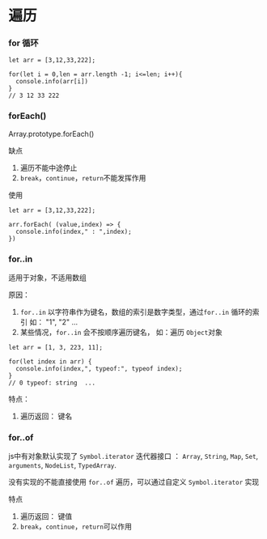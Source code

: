 # 遍历

### for 循环

```` 
let arr = [3,12,33,222];

for(let i = 0,len = arr.length -1; i<=len; i++){
  console.info(arr[i])
}
// 3 12 33 222
````

### forEach()

Array.prototype.forEach()

缺点
1. 遍历不能中途停止
2. `break`，`continue`，`return`不能发挥作用

使用

```` 
let arr = [3,12,33,222];

arr.forEach( (value,index) => {
  console.info(index," : ",index);
})

````
### for..in

适用于对象，不适用数组

原因： 
1. `for..in` 以字符串作为键名，数组的索引是数字类型，通过`for..in` 循环的索引 如： "1", "2" ...
2. 某些情况，`for..in` 会不按顺序遍历键名， 如：遍历 `Object`对象

````
let arr = [1, 3, 223, 11];

for(let index in arr) {
  console.info(index,", typeof:", typeof index);
}
// 0 typeof: string  ...

````

特点：
1. 遍历返回： 键名

### for..of

js中有对象默认实现了 `Symbol.iterator` 迭代器接口 ： `Array`, `String`, `Map`, `Set`, `arguments`, `NodeList`, `TypedArray`.

没有实现的不能直接使用 `for..of` 遍历，可以通过自定义 `Symbol.iterator` 实现

特点
1. 遍历返回： 键值
2. `break`，`continue`，`return`可以作用
